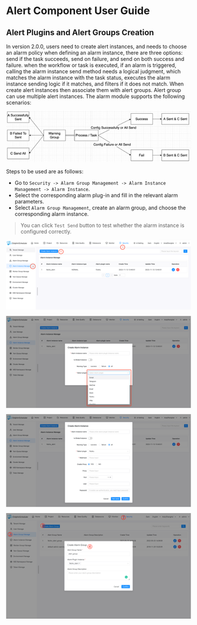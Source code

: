 # Alert Component User Guide

## Alert Plugins and Alert Groups Creation

In version 2.0.0, users need to create alert instances, and needs to choose an alarm policy when defining an alarm instance, there are three options: send if the task succeeds, send on failure, and send on both success and failure. when the workflow or task is executed, if an alarm is triggered, calling the alarm instance send method needs a logical judgment, which matches the alarm instance with the task status, executes the alarm instance sending logic if it matches, and filters if it does not match. When create alert instances then associate them with alert groups. Alert group can use multiple alert instances.
The alarm module supports the following scenarios:

<img src="../../../../img/alert/alert_scenarios_en.png">

Steps to be used are as follows:

- Go to `Security -> Alarm Group Management -> Alarm Instance Management -> Alarm Instance`.
- Select the corresponding alarm plug-in and fill in the relevant alarm parameters.
- Select `Alarm Group Management`, create an alarm group, and choose the corresponding alarm instance.

> You can click `Test Send` button to test whether the alarm instance is configured correctly.

![alert-instance01](../../../../img/new_ui/dev/alert/alert_instance01.png)

![alert-instance02](../../../../img/new_ui/dev/alert/alert_instance02.png)

![alert-instance03](../../../../img/new_ui/dev/alert/alert_instance03.png)

![alert-instance04](../../../../img/new_ui/dev/alert/alert_instance04.png)
